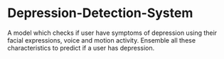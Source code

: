 # Depression-Detection-System
A model which checks if user have symptoms of depression using their facial expressions, voice and motion activity. 
Ensemble all these characteristics to predict if a user has depression.
